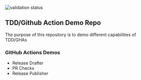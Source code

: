 ![validation status](https://github.com/ChronosMasterOfAllTime/tdd-demo/actions/workflows/demo.yml/badge.svg)

## TDD/Github Action Demo Repo

The purpose of this repository is to demo different capabilities of TDD/GHAs

### GitHub Actions Demos
- Release Drafter
- PR Checks
- Release Publisher
